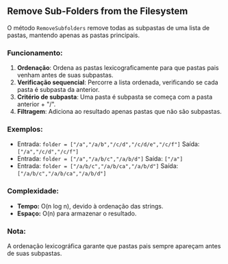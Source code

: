 ## Remove Sub-Folders from the Filesystem

O método `RemoveSubfolders` remove todas as subpastas de uma lista de pastas, mantendo apenas as pastas principais.

### Funcionamento:

1. **Ordenação**: Ordena as pastas lexicograficamente para que pastas pais venham antes de suas subpastas.
2. **Verificação sequencial**: Percorre a lista ordenada, verificando se cada pasta é subpasta da anterior.
3. **Critério de subpasta**: Uma pasta é subpasta se começa com a pasta anterior + "/".
4. **Filtragem**: Adiciona ao resultado apenas pastas que não são subpastas.

### Exemplos:

- Entrada: `folder = ["/a","/a/b","/c/d","/c/d/e","/c/f"]`
  Saída: `["/a","/c/d","/c/f"]`
- Entrada: `folder = ["/a","/a/b/c","/a/b/d"]`
  Saída: `["/a"]`
- Entrada: `folder = ["/a/b/c","/a/b/ca","/a/b/d"]`
  Saída: `["/a/b/c","/a/b/ca","/a/b/d"]`

### Complexidade:

- **Tempo:** O(n log n), devido à ordenação das strings.
- **Espaço:** O(n) para armazenar o resultado.

### Nota:

A ordenação lexicográfica garante que pastas pais sempre apareçam antes de suas subpastas.
